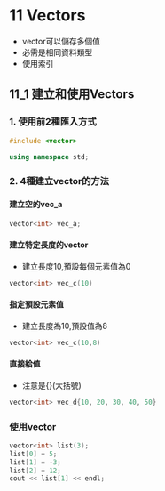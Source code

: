 # 11 Vectors
- vector可以儲存多個值
- 必需是相同資料類型
- 使用索引

## 11_1 建立和使用Vectors

### 1. 使用前2種匯入方式

```c++
#include <vector>
```

```c++
using namespace std;
```

### 2. 4種建立vector的方法

#### 建立空的vec_a

```c++
vector<int> vec_a;
```

#### 建立特定長度的vector

- 建立長度10,預設每個元素值為0

```c++
vector<int> vec_c(10)
```

#### 指定預設元素值

- 建立長度為10,預設值為8

```c++
vector<int> vec_c(10,8)
```

#### 直接給值
- 注意是{}(大括號)

```c++
vector<int> vec_d{10, 20, 30, 40, 50}
```

### 使用vector

```c++
vector<int> list(3);
list[0] = 5;
list[1] = -3;
list[2] = 12;
cout << list[1] << endl;
```